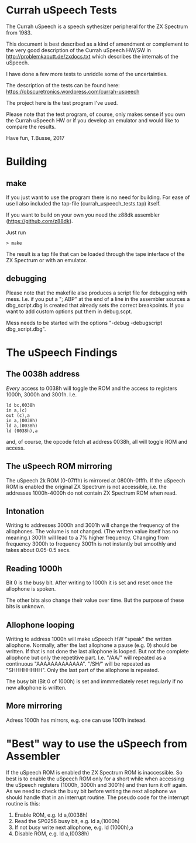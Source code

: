 # Currah uSpeech Tests

The Currah uSpeech is a speech sythesizer peripheral for the ZX Spectrum from 1983.

This document is best described as a kind of amendment or complement to
the very good description of the Currah uSpeech HW/SW in
http://problemkaputt.de/zxdocs.txt
which describes the internals of the uSpeech.

I have done a few more tests to unriddle some of the uncertainties.

The description of the tests can be found here:
https://obscuretronics.wordpress.com/currah-uspeech

The project here is the test program I've used. 

Please note that the test program, of course, only makes sense if you own the Currah uSpeech HW
or if you develop an emulator and would like to compare the results.

Have fun,
T.Busse,
2017


# Building

## make
If you just want to use the program there is no need for building.
For ease of use I also included the tap-file (currah_uspeech_tests.tap) itself.

If you want to build on your own you need the
z88dk assembler (https://github.com/z88dk).

Just run
~~~
> make
~~~
The result is a tap file that can be loaded through the tape interface of the ZX Spectrum 
or with an emulator.

## debugging

Please note that the makefile also produces a script file for debugging with mess.
I.e. if you put a "; ABP" at the end of a line in the assembler sources a 
dbg_script.dbg is created that already sets the correct breakpoints.
If you want to add custom options put them in debug.scpt.

Mess needs to be started with the options "-debug -debugscript dbg_script.dbg".


# The uSpeech Findings

## The 0038h address

_Every_ access to 0038h will toggle the ROM and the access to registers 1000h, 3000h and 3001h.
I.e.
~~~
ld bc,0038h
in a,(c)
out (c),a
in a,(0038h)
ld a,(0038h)
ld (0038h),a
~~~
and, of course, the opcode fetch at address 0038h, all will toggle ROM and access.


## The uSpeech ROM mirroring

The uSpeech 2k ROM (0-07ffh) is mirrored at 0800h-0fffh.
If the uSpeech ROM is enabled the original ZX Spectrum is not accessible, i.e. the addresses 1000h-4000h do not contain ZX Spectrum ROM when read.


## Intonation

Writing to addresses 3000h and 3001h will change the frequency of the allophones.
The volume is not changed.
(The written value itself has no meaning.)
3001h will lead to a 7% higher frequency. Changing from frequency 3000h to frequency 3001h is not instantly but smoothly and takes about 0.05-0.5 secs.


## Reading 1000h

Bit 0 is the busy bit. After writing to 1000h it is set and reset once the allophone is spoken.

The other bits also change their value over time. But the purpose of these bits is unknown.


## Allophone looping

Writing to address 1000h will make uSpeech HW "speak" the written allophone.
Normally, after the last allophone a pause (e.g. 0) should be written.
If that is not done the last allophone is looped. But not the complete allophone but only the repetitive part.
I.e. "/AA/" will repeated as a continuous "AAAAAAAAAAAAA". "/SH/" will be repeated as "SHHHHHHHH".
Only the last part of the allophone is repeated.

The busy bit (Bit 0 of 1000h) is set and immmediately reset regularly if no new allophone is written.


## More mirroring 

Adress 1000h has mirrors, e.g. one can use 1001h instead.


# "Best" way to use the uSpeech from Assembler

If the uSpeech ROM is enabled the ZX Spectrum ROM is inaccessible.
So best is to enable the uSpeech ROM only for a short while when accessing the uSpeech registers (1000h, 3000h and 3001h) and then turn it off again.
As we need to check the busy bit before writing the next allophone we should handle that in an interrupt routine.
The pseudo code for the interrupt routine is this:

1. Enable ROM, e.g. ld a,(0038h)
2. Read the SP0256 busy bit, e.g. ld a,(1000h)
3. If not busy write next allophone, e.g. ld (1000h),a
4. Disable ROM, e.g. ld a,(0038h)
